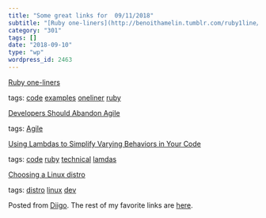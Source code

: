 ```yaml
---
title: "Some great links for  09/11/2018"
subtitle: "[Ruby one-liners](http://benoithamelin.tumblr.com/ruby1line/)"
category: "301"
tags: []
date: "2018-09-10"
type: "wp"
wordpress_id: 2463
---
```

[Ruby one-liners](http://benoithamelin.tumblr.com/ruby1line/) 

 tags: [code](https://www.diigo.com/user/pitosalas/code) [examples](https://www.diigo.com/user/pitosalas/examples) [oneliner](https://www.diigo.com/user/pitosalas/oneliner) [ruby](https://www.diigo.com/user/pitosalas/ruby)

 [Developers Should Abandon Agile](https://ronjeffries.com/articles/018-01ff/abandon-1/) 

 tags: [Agile](https://www.diigo.com/user/pitosalas/Agile)

 [Using Lambdas to Simplify Varying Behaviors in Your Code](https://bbs-software.com/blog/2018/08/04/using-lambdas-to-simplify-varying-behaviors-in-your-code.html) 

 tags: [code](https://www.diigo.com/user/pitosalas/code) [ruby](https://www.diigo.com/user/pitosalas/ruby) [technical](https://www.diigo.com/user/pitosalas/technical) [lamdas](https://www.diigo.com/user/pitosalas/lamdas)

 [Choosing a Linux distro](https://dev.to/rapidnerd/choosing-a-linux-distro-1nhb?utm_source=Newsletter+Subscribers&utm_campaign=65231c8f48-EMAIL_CAMPAIGN_2018_08_20_10_19&utm_medium=email&utm_term=0_d8f11d5d1e-65231c8f48-154336497) 

 tags: [distro](https://www.diigo.com/user/pitosalas/distro) [linux](https://www.diigo.com/user/pitosalas/linux) [dev](https://www.diigo.com/user/pitosalas/dev)

Posted from [Diigo](https://www.diigo.com). The rest of my favorite links are [here](https://www.diigo.com/user/pitosalas).